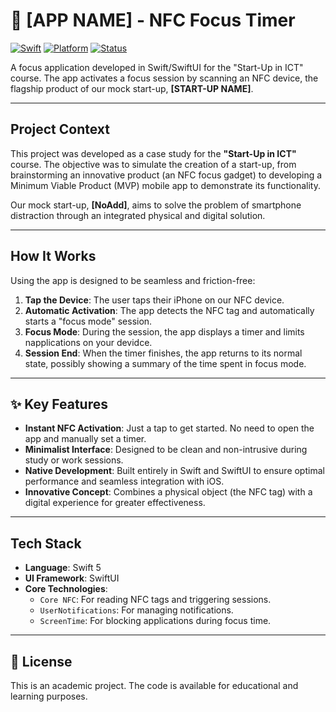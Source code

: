 # 🎯 [APP NAME] - NFC Focus Timer

[![Swift](https://img.shields.io/badge/Swift-5.7-orange.svg)](https://swift.org/)
[![Platform](https://img.shields.io/badge/platform-iOS-lightgrey.svg)](https://www.apple.com/ios/)
[![Status](https://img.shields.io/badge/status-Course%20Project-blue.svg)]()

A focus application developed in Swift/SwiftUI for the "Start-Up in ICT" course. The app activates a focus session by scanning an NFC device, the flagship product of our mock start-up, **[START-UP NAME]**.

---

##  Project Context

This project was developed as a case study for the **"Start-Up in ICT"** course. The objective was to simulate the creation of a start-up, from brainstorming an innovative product (an NFC focus gadget) to developing a Minimum Viable Product (MVP) mobile app to demonstrate its functionality.

Our mock start-up, **[NoAdd]**, aims to solve the problem of smartphone distraction through an integrated physical and digital solution.

---

## How It Works

Using the app is designed to be seamless and friction-free:

1.  **Tap the Device**: The user taps their iPhone on our NFC device.
2.  **Automatic Activation**: The app detects the NFC tag and automatically starts a "focus mode" session.
3.  **Focus Mode**: During the session, the app displays a timer and limits napplications on your devidce.
4.  **Session End**: When the timer finishes, the app returns to its normal state, possibly showing a summary of the time spent in focus mode.

---

## ✨ Key Features

* **Instant NFC Activation**: Just a tap to get started. No need to open the app and manually set a timer.
* **Minimalist Interface**: Designed to be clean and non-intrusive during study or work sessions.
* **Native Development**: Built entirely in Swift and SwiftUI to ensure optimal performance and seamless integration with iOS.
* **Innovative Concept**: Combines a physical object (the NFC tag) with a digital experience for greater effectiveness.

---

##  Tech Stack

* **Language**: Swift 5
* **UI Framework**: SwiftUI
* **Core Technologies**:
    * `Core NFC`: For reading NFC tags and triggering sessions.
    * `UserNotifications`: For managing notifications.
    * `ScreenTime`: For blocking applications during focus time.

---

## 📄 License

This is an academic project. The code is available for educational and learning purposes.
